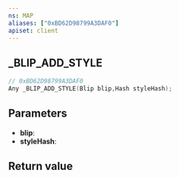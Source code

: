 ```yaml
---
ns: MAP
aliases: ["0xBD62D98799A3DAF0"]
apiset: client
---
```

## _BLIP_ADD_STYLE

```c
// 0xBD62D98799A3DAF0
Any _BLIP_ADD_STYLE(Blip blip,Hash styleHash);
```


## Parameters
* **blip**:
* **styleHash**:

## Return value

